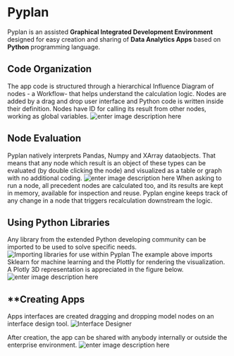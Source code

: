 # **Pyplan**
Pyplan is an assisted **Graphical Integrated Development Environment** designed for easy creation and sharing of **Data Analytics Apps** based on **Python** programming language.

## **Code Organization**
The app code is structured through a hierarchical Influence Diagram of nodes - a Workflow- that helps understand the calculation logic.
Nodes are added by a drag and drop user interface and Python code is written inside their definition. Nodes have ID for calling its result from other nodes, working as global variables.
![enter image description here](http://img.pyplan.org/index_node_code.png)

## **Node Evaluation**
Pyplan natively interprets Pandas, Numpy and XArray dataobjects. That means that any node which result is an object of these types can be evaluated (by double clicking the node) and visualized as a table or graph with no additional coding.
![enter image description here](http://img.pyplan.org/index_node_result.png)
When asking to run a node, all precedent nodes are calculated too, and its results are kept in memory, available for inspection and reuse. Pyplan engine keeps track of any change in a node that triggers recalculation downstream the logic.

## **Using Python Libraries**
Any library from the extended Python developing community can be imported to be used to solve specific needs.
![Importing libraries for use within Pyplan](http://img.pyplan.org/index_import_lib.png)
The example above imports Sklearn for machine learning and the Plottly for rendering the visualization. A Plotly 3D representation is appreciated in the figure below.
![enter image description here](http://img.pyplan.org/index_plotly_graph.png)

## **Creating Apps
Apps interfaces are created dragging and dropping model nodes on an interface design tool.
![Interface Designer](http://img.pyplan.org/index_new_interface.png)

After creation, the app can be shared with anybody internally or outside the enterprise environment.
![enter image description here](http://img.pyplan.org/index_share_app_ext.png)
<!--stackedit_data:
eyJoaXN0b3J5IjpbLTExMzM5OTA1NzAsNjI4MDYyMTk5LC0xNz
A2NzQ1NDE3LC0xODY5Mjc5NDIsODc4OTk1NDgsLTIwNjgzNTIw
MzcsODAwNTI5MjAyLDE3NzU0MDg0MCwtMTQ4MzQ3NTYxMywtMT
gwMDMxNDgyMywxOTc0NDczNTg1LC0xOTgyODI2MjU2LC0yNDEz
Njk5MzksLTYzNjM0NjQ3OCw5NzY4ODg3NjAsOTcxMjc1MzA2LD
E2OTg2MDUyMTQsMTgyNjM4NzUwNSwxMTkzODI5NjcxLDEwMjcz
NDI3OTZdfQ==
-->